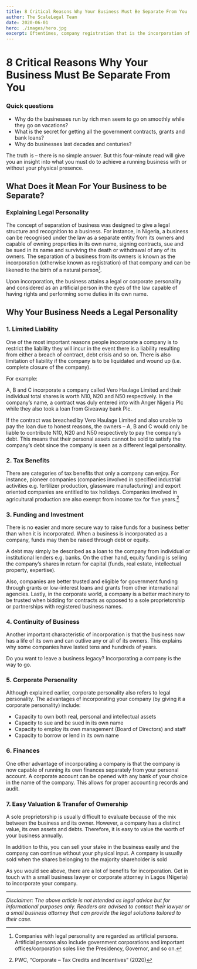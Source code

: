 ```yaml
---
title: 8 Critical Reasons Why Your Business Must Be Separate From You
author: The ScaleLegal Team
date: 2020-06-01
hero: ./images/hero.jpg
excerpt: Oftentimes, company registration that is the incorporation of one's business is often shrouded with complexity and lack of transparency that keeps the entrepreneur/business owner in the dark and leaves him feeling insecure about the entire process.
---
```

# 8 Critical Reasons Why Your Business Must Be Separate From You

### Quick questions
- Why do the businesses run by rich men seem to go on smoothly while they go on vacations?
- What is the secret for getting all the government contracts, grants and bank loans?
- Why do businesses last decades and centuries?

The truth is – there is no simple answer. But this four-minute read will give you an insight into what you must do to achieve a running business with or without your physical presence.

## What Does it Mean For Your Business to be Separate?

### Explaining Legal Personality
The concept of separation of business was designed to give a legal structure and recognition to a business. For instance, in Nigeria, a business can be recognised under the law as a separate entity from its owners and capable of owning properties in its own name, signing contracts, sue and be sued in its name and surviving the death or withdrawal of any of its owners. The separation of a business from its owners is known as the incorporation (otherwise known as registration) of that company and can be likened to the birth of a natural person[^1].

Upon incorporation, the business attains a legal or corporate personality and considered as an artificial person in the eyes of the law capable of having rights and performing some duties in its own name.

## Why Your Business Needs a Legal Personality

### 1. Limited Liability
One of the most important reasons people incorporate a company is to restrict the liability they will incur in the event there is a liability resulting from either a breach of contract, debt crisis and so on. There is also limitation of liability if the company is to be liquidated and wound up (i.e. complete closure of the company).

For example:

A, B and C incorporate a company called Vero Haulage Limited and their individual total shares is worth N10, N20 and N50 respectively. In the company’s name, a contract was duly entered into with Anger Nigeria Plc while they also took a loan from Giveaway bank Plc.

If the contract was breached by Vero Haulage Limited and also unable to pay the loan due to honest reasons, the owners – A, B and C would only be liable to contribute N10, N20 and N50 respectively to pay the company’s debt. This means that their personal assets cannot be sold to satisfy the company’s debt since the company is seen as a different legal personality.

### 2. Tax Benefits
There are categories of tax benefits that only a company can enjoy. For instance, pioneer companies (companies involved in specified industrial activities e.g. fertilizer production, glassware manufacturing) and export oriented companies are entitled to tax holidays. Companies involved in agricultural production are also exempt from income tax for five years.[^2]

### 3. Funding and Investment
There is no easier and more secure way to raise funds for a business better than when it is incorporated. When a business is incorporated as a company, funds may then be raised through debt or equity.

A debt may simply be described as a loan to the company from individual or institutional lenders e.g. banks. On the other hand, equity funding is selling the company’s shares in return for capital (funds, real estate, intellectual property, expertise).

Also, companies are better trusted and eligible for government funding through grants or low-interest loans and grants from other international agencies. Lastly, in the corporate world, a company is a better machinery to be trusted when bidding for contracts as opposed to a sole proprietorship or partnerships with registered business names.

### 4. Continuity of Business
Another important characteristic of incorporation is that the business now has a life of its own and can outlive any or all of its owners. This explains why some companies have lasted tens and hundreds of years.

Do you want to leave a business legacy? Incorporating a company is the way to go.

### 5. Corporate Personality
Although explained earlier, corporate personality also refers to legal personality. The advantages of incorporating your company (by giving it a corporate personality) include:
- Capacity to own both real, personal and intellectual assets
- Capacity to sue and be sued in its own name
- Capacity to employ its own management (Board of Directors) and staff
 - Capacity to borrow or lend in its own name

### 6. Finances
One other advantage of incorporating a company is that the company is now capable of running its own finances separately from your personal account. A corporate account can be opened with any bank of your choice in the name of the company. This allows for proper accounting records and audit.

### 7. Easy Valuation & Transfer of Ownership
A sole proprietorship is usually difficult to evaluate because of the mix between the business and its owner. However, a company has a distinct value, its own assets and debts. Therefore, it is easy to value the worth of your business annually.

In addition to this, you can sell your stake in the business easily and the company can continue without your physical input. A company is usually sold when the shares belonging to the majority shareholder is sold

As you would see above, there are a lot of benefits for incorporation. Get in touch with a small business lawyer or corporate attorney in Lagos (Nigeria) to incorporate your company.

---
[^1]: Companies with legal personality are regarded as artificial persons. Artificial persons also include government corporations and important offices/corporation soles like the Presidency, Governor, and so on.

[^2]: PWC, “Corporate – Tax Credits and Incentives” (2020)


_Disclaimer: The above article is not intended as legal advice but for informational purposes only. Readers are advised to contact their lawyer or a small business attorney that can provide the legal solutions tailored to their case._
